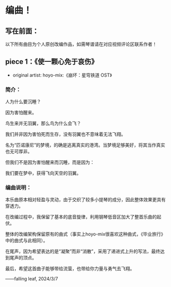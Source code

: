 # 编曲！

## 写在前面：
以下所有曲目为个人原创改编作品，如需琴谱请在对应视频评论区联系作者！

## piece 1：《使一颗心免于哀伤》
- original artist: hoyo-mix:《崩坏：星穹铁道 OST》

### 简介：
人为什么要沉睡？

因为害怕醒来。

鸟生来并无羽翼，那么鸟为什么会飞？

我们并非因为害怕死而生存，没有羽翼也不意味着无法飞翔。

名为“匹诺康尼”的梦境，的确是逃离真实的港湾。当梦境足够美好，将其当作真实也无可厚非。

但我们不是因为害怕醒来而沉睡，而是因为：

我们要在梦中，获得飞向天空的羽翼。

### 编曲说明：
本乐曲原本相对轻盈与灵动，由于交织了较多小提琴的成分，因此整体效果更具有穿透力。

在改编过程中，我保留了基本的底音旋律，利用钢琴低音区加大了整首乐曲的起伏。

整体的改编架构保留原有的曲式（事实上hoyo-mix很喜欢这种曲式，《毕业旅行》中的曲式与此相同）。

在尾声，因为希望表达的是“凝聚”而非“消散”，采用了递进式上升的写法，最终达到尾声的顶点。

最后，希望这首曲子能够带给流萤，也带给你力量与勇气去飞翔。

——falling leaf, 2024/3/7